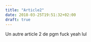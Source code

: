 ```yaml
---
title: "Article2"
date: 2018-03-25T19:51:32+02:00
draft: true
---
```


Un autre article 2 de pgm
fuck yeah lul
